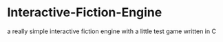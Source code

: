 # Interactive-Fiction-Engine
a really simple interactive fiction engine with a little test game written in C
